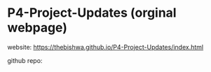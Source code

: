 # P4-Project-Updates (orginal webpage)

website: https://thebishwa.github.io/P4-Project-Updates/index.html

github repo: 
